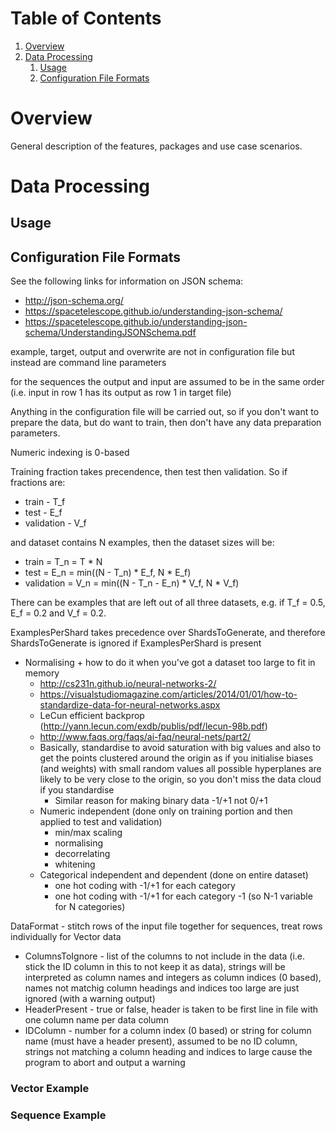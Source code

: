 # Table of Contents

1. [Overview](#overview)
2. [Data Processing](#data-processing)
    1. [Usage](#data-proc-usage)
    2. [Configuration File Formats](#data-proc-configuration-file-formats)

<a name="overview"></a>
# Overview

General description of the features, packages and use case scenarios.

<a name="data-processing"></a>
# Data Processing

<a name="data-proc-usage"></a>
## Usage

<a name="data-proc-configuration-file-formats"></a>
## Configuration File Formats

See the following links for information on JSON schema:

- http://json-schema.org/
- https://spacetelescope.github.io/understanding-json-schema/
- https://spacetelescope.github.io/understanding-json-schema/UnderstandingJSONSchema.pdf

example, target, output and overwrite are not in configuration file but instead are command line parameters

for the sequences the output and input are assumed to be in the same order (i.e. input in row 1 has its output as row 1 in target file)

Anything in the configuration file will be carried out, so if you don't want to prepare the data, but do want to train, then don't have any data preparation parameters.

Numeric indexing is 0-based

Training fraction takes precendence, then test then validation. So if fractions are:

- train - T_f
- test - E_f
- validation - V_f

and dataset contains N examples, then the dataset sizes will be:

- train = T_n = T * N
- test = E_n = min((N - T_n) * E_f, N * E_f)
- validation = V_n = min((N - T_n - E_n) * V_f, N * V_f)

There can be examples that are left out of all three datasets, e.g. if T_f = 0.5, E_f = 0.2 and V_f = 0.2.

ExamplesPerShard takes precedence over ShardsToGenerate, and therefore ShardsToGenerate is ignored if ExamplesPerShard is present

- Normalising + how to do it when you've got a dataset too large to fit in memory
    - http://cs231n.github.io/neural-networks-2/
	- https://visualstudiomagazine.com/articles/2014/01/01/how-to-standardize-data-for-neural-networks.aspx
	- LeCun efficient backprop (http://yann.lecun.com/exdb/publis/pdf/lecun-98b.pdf)
	- http://www.faqs.org/faqs/ai-faq/neural-nets/part2/
	- Basically, standardise to avoid saturation with big values and also to get the points clustered around the origin as if you initialise biases (and weights) with small random values all possible hyperplanes are likely to be very close to the origin, so you don't miss the data cloud if you standardise
	    - Similar reason for making binary data -1/+1 not 0/+1
	- Numeric independent (done only on training portion and then applied to test and validation)
		- min/max scaling
		- normalising
		- decorrelating
		- whitening
    - Categorical independent and dependent (done on entire dataset)
        - one hot coding with -1/+1 for each category
        - one hot coding with -1/+1 for each category -1 (so N-1 variable for N categories)
    
		

DataFormat - stitch rows of the input file together for sequences, treat rows individually for Vector data

- ColumnsToIgnore - list of the columns to not include in the data (i.e. stick the ID column in this to not keep it as data), strings will be interpreted as column names and integers as column indices (0 based), names not matchig column headings and indices too large are just ignored (with a warning output)
- HeaderPresent - true or false, header is taken to be first line in file with one column name per data column
- IDColumn - number for a column index (0 based) or string for column name (must have a header present), assumed to be no ID column, strings not matching a column heading and indices to large cause the program to abort and output a warning

### Vector Example

### Sequence Example
